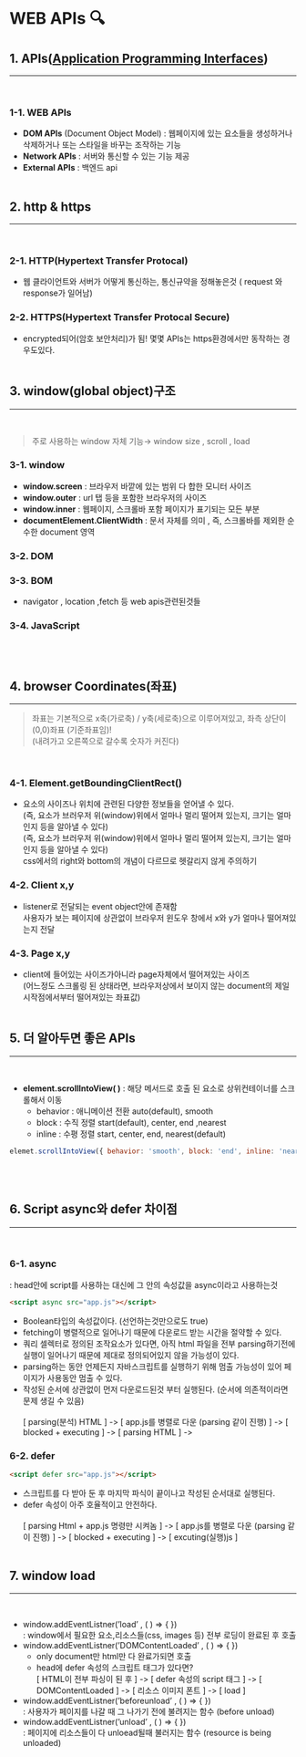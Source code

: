 # **WEB APIs** 🔍

## 1. APIs(<u>Application Programming Interfaces</u>)

---

<br/>

### 1-1. WEB APIs

- **DOM APIs** (Document Object Model) : 웹페이지에 있는 요소들을 생성하거나 삭제하거나 또는 스타일을 바꾸는 조작하는 기능
- **Network APIs** : 서버와 통신할 수 있는 기능 제공
- **External APIs** : 백엔드 api
  <br/>
  <br/>

## 2. http & https

---

<br/>

### 2-1. HTTP(Hypertext Transfer Protocal)

- 웹 클라이언트와 서버가 어떻게 통신하는, 통신규약을 정해놓은것
  ( request 와 response가 일어남)

### 2-2. HTTPS(Hypertext Transfer Protocal Secure)

- encrypted되어(암호 보안처리)가 됨!
  몇몇 APIs는 https환경에서만 동작하는 경우도있다.
  <br/>
  <br/>

## 3. window(global object)구조

---

<br/>

> 주로 사용하는 window 자체 기능→ window size , scroll , load

### 3-1. window

- **window.screen** : 브라우저 바깥에 있는 범위 다 합한 모니터 사이즈
- **window.outer** : url 탭 등을 포함한 브라우저의 사이즈
- **window.inner** : 웹페이지, 스크롤바 포함 페이지가 표기되는 모든 부분
- **documentElement.ClientWidth** : 문서 자체를 의미 , 즉, 스크롤바를 제외한 순수한 document 영역

### 3-2. DOM

### 3-3. BOM

- navigator , location ,fetch 등 web apis관련된것들

### 3-4. JavaScript

 <br/>
 <br/>

## 4. browser Coordinates(좌표)

---

> 좌표는 기본적으로 x축(가로축) / y축(세로축)으로 이루어져있고, 좌측 상단이 (0,0)좌표 (기준좌표임)! <br/>
> (내려가고 오른쪽으로 갈수록 숫자가 커진다)

 <br/>

### 4-1. Element.getBoundingClientRect()

- 요소의 사이즈나 위치에 관련된 다양한 정보들을 얻어낼 수 있다. <br/>
  (즉, 요소가 브러우저 위(window)위에서 얼마나 멀리 떨어져 있는지, 크기는 얼마인지 등을 알아낼 수 있다)<br/>
  (즉, 요소가 브러우저 위(window)위에서 얼마나 멀리 떨어져 있는지, 크기는 얼마인지 등을 알아낼 수 있다)<br/>
  css에서의 right와 bottom의 개념이 다르므로 헷갈리지 않게 주의하기

### 4-2. Client x,y

- listener로 전달되는 event object안에 존재함<br/>
  사용자가 보는 페이지에 상관없이 브라우저 윈도우 창에서 x와 y가 얼마나 떨어져있는지 전달

### 4-3. Page x,y

- client에 들어있는 사이즈가아니라 page자체에서 떨어져있는 사이즈<br/>
  (어느정도 스크롤링 된 상태라면, 브라우저상에서 보이지 않는 document의 제일 시작점에서부터 떨어져있는 좌표값)
  <br/>
  <br/>

## 5. 더 알아두면 좋은 APIs

---

<br/>

- **element.scrollIntoView( )** : 해당 메서드로 호출 된 요소로 상위컨테이너를 스크롤해서 이동
  - behavior : 애니메이션 전환 auto(default), smooth
  - block : 수직 정렬 start(default), center, end ,nearest
  - inline : 수평 정렬 start, center, end, nearest(default)
    <br/>

```javascript
elemet.scrollIntoView({ behavior: 'smooth', block: 'end', inline: 'nearest' });
```

  <br/>
  <br/>

## 6. Script async와 defer 차이점

---

<br/>

### 6-1. async

: head안에 script를 사용하는 대신에 그 안의 속성값을 async이라고 사용하는것

```html
<script async src="app.js"></script>
```

- Boolean타입의 속성값이다. (선언하는것만으로도 true)
- fetching이 병렬적으로 일어나기 때문에 다운로드 받는 시간을 절약할 수 있다.
- 쿼리 셀렉터로 정의된 조작요소가 있다면, 아직 html 파일을 전부 parsing하기전에 실행이 일어나기 때문에 제대로 정의되어있지 않을 가능성이 있다.
- parsing하는 동안 언제든지 자바스크립트를 실행하기 위해 멈출 가능성이 있어 페이지가 사용동안 멈출 수 있다.
- 작성된 순서에 상관없이 먼저 다운로드된것 부터 실행된다. (순서에 의존적이라면 문제 생길 수 있음)
  <br/>
  <br/>
  [ parsing(분석) HTML ] -> [ app.js를 병렬로 다운 (parsing 같이 진행) ] -> [ blocked + executing ] -> [ parsing HTML ] ->

### 6-2. defer

```html
<script defer src="app.js"></script>
```

- 스크립트를 다 받아 둔 후 마지막 파식이 끝이나고 작성된 순서대로 실행된다.
- defer 속성이 아주 호율적이고 안전하다.
  <br/>
  <br/>
  [ parsing Html + app.js 명령만 시켜놈 ] -> [ app.js를 병렬로 다운 (parsing 같이 진행) ] -> [ blocked + executing ] -> [ excuting(실행)js ]
  <br/>
  <br/>

## 7. window load

---

<br/>

- window.addEventListner(’load’ , ( ) => { }) <br/>
  : window에서 필요한 요소,리소스들(css, images 등) 전부 로딩이 완료된 후 호출
- window.addEventListner(’DOMContentLoaded’ , ( ) => { })
  - only document만 html만 다 완료가되면 호출
  - head에 defer 속성의 스크립트 태그가 있다면? <Br/>
    [ HTML이 전부 파싱이 된 후 ] -> [ defer 속성의 script 태그 ] -> [ DOMContentLoaded ] -> [ 리소스 이미지 폰트 ] -> [ load ]
- window.addEventListner(’beforeunload’ , ( ) => { }) <br/>
  : 사용자가 페이지를 나갈 때 그 나가기 전에 불려지는 함수 (before unload)
- window.addEventListner(’unload’ , ( ) => { }) <br/>
  : 페이지에 리소스들이 다 unloead될때 불러지는 함수 (resource is being unloaded)
